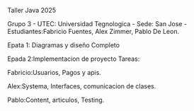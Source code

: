 Taller Java 2025

Grupo 3 - UTEC: Universidad Tegnologica  - Sede: San Jose - Estudiantes:Fabricio Fuentes, Alex Zimmer, Pablo De Leon.

Epata 1:
Diagramas y diseño
Completo

Epada 2:Implementacion de proyecto
Tareas:

Fabricio:Usuarios, Pagos y apis.

Alex:Systema, Interfaces, comunicacion de clases.

Pablo:Content, articulos, Testing.
